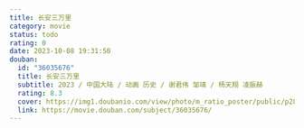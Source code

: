 ```yaml
---
title: 长安三万里
category: movie
status: todo
rating: 0
date: 2023-10-08 19:31:50
douban:
  id: "36035676"
  title: 长安三万里
  subtitle: 2023 / 中国大陆 / 动画 历史 / 谢君伟 邹靖 / 杨天翔 凌振赫
  rating: 8.3
  cover: https://img1.doubanio.com/view/photo/m_ratio_poster/public/p2893820209.jpg
  link: https://movie.douban.com/subject/36035676/
---
```


